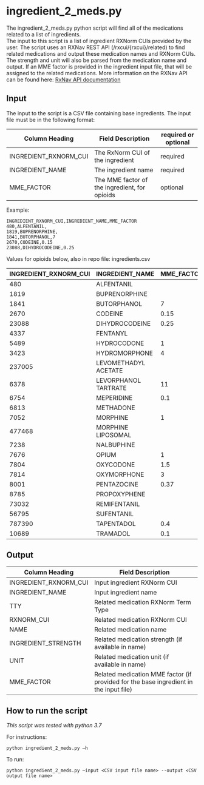# ingredient_2_meds.py

The ingredient_2_meds.py python script will find all of the medications related to a list of ingredients.  
The input to this script is a list of ingredient RXNorm CUIs provided by the user.  The script uses an RXNav REST API (/rxcui/{rxcui}/related) to find related medications and output these medication names and RXNorm CUIs. The strength and unit will also be parsed from the medication name and output.  If an MME factor is provided in the ingredient input file, that will be assigned to the related medications.
More information on the RXNav API can be found here: [RxNav API documentation](https://rxnav.nlm.nih.gov/RxNormAPIs.html#uLink=RxNorm_REST_getRelatedByRelationship)

## Input

The input to the script is a CSV file containing base ingredients.  The input file must be in the following format:

|Column Heading|Field Description|required or optional|
|---------------------- | ----------------------- | -------------------- |
|INGREDIENT_RXNORM_CUI|The RxNorm CUI of the ingredient|required
|INGREDIENT_NAME|The ingredient name|required
|MME_FACTOR|The MME factor of the ingredient, for opioids|optional

Example:

```
INGREDIENT_RXNORM_CUI,INGREDIENT_NAME,MME_FACTOR
480,ALFENTANIL,
1819,BUPRENORPHINE,
1841,BUTORPHANOL,7
2670,CODEINE,0.15
23088,DIHYDROCODEINE,0.25
```

Values for opioids below, also in repo file:  ingredients.csv

|INGREDIENT_RXNORM_CUI|INGREDIENT_NAME|MME_FACTOR
|---------------------- | ----------------------- | -------------------- |
|480|ALFENTANIL|
|1819|BUPRENORPHINE|
|1841|BUTORPHANOL|7
|2670|CODEINE|0.15
|23088|DIHYDROCODEINE|0.25
|4337|FENTANYL|
|5489|HYDROCODONE|1
|3423|HYDROMORPHONE|4
|237005|LEVOMETHADYL ACETATE|
|6378|LEVORPHANOL TARTRATE|11
|6754|MEPERIDINE |0.1
|6813|METHADONE|
|7052|MORPHINE|1
|477468|MORPHINE LIPOSOMAL|
|7238|NALBUPHINE|
|7676|OPIUM|1
|7804|OXYCODONE|1.5
|7814|OXYMORPHONE|3
|8001|PENTAZOCINE|0.37
|8785|PROPOXYPHENE|
|73032|REMIFENTANIL|
|56795|SUFENTANIL|
|787390|TAPENTADOL|0.4
|10689|TRAMADOL|0.1

## Output

|Column Heading|Field Description
|---------------------- | -------------------------------------------
|INGREDIENT_RXNORM_CUI|Input ingredient RXNorm CUI
|INGREDIENT_NAME|Input ingredient name
|TTY|Related medication RXNorm Term Type
|RXNORM_CUI|Related medication RXNorm CUI
|NAME|Related medication name
|INGREDIENT_STRENGTH|Related medication strength (if available in name)
|UNIT|Related medication unit (if available in name)
|MME_FACTOR|Related medication MME factor (if provided for the base ingredient in the input file)

## How to run the script

*This script was tested with python 3.7*

For instructions:

`python ingredient_2_meds.py –h`

To run:

`python ingredient_2_meds.py –input <CSV input file name> --output <CSV output file name>`
